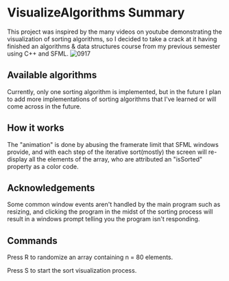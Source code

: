 # VisualizeAlgorithms Summary
This project was inspired by the many videos on youtube demonstrating the visualization of sorting algorithms, so I decided to take a crack at it having finished an algorithms & data structures course from my previous semester using C++ and SFML.
![0917](https://github.com/junius7even/VisualizeAlgorithms/assets/33168288/91eeddb4-963e-4cfc-ac3d-cb222db557cc)

## Available algorithms
Currently, only one sorting algorithm is implemented, but in the future I plan to add more implementations of sorting algorithms that I've learned or will come across in the future.

## How it works
The "animation" is done by abusing the framerate limit that SFML windows provide, and with each step of the iterative sort(mostly) the screen will re-display all the elements of the array, who are attributed an "isSorted" property as a color code.

## Acknowledgements
Some common window events aren't handled by the main program such as resizing, and clicking the program in the midst of the sorting process will result in a windows prompt telling you the program isn't responding.

## Commands
Press R to randomize an array containing n = 80 elements. 

Press S to start the sort visualization process.
